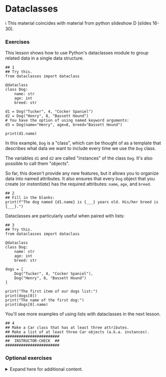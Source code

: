 # Dataclasses

ℹ️ This material coincides with material from python slideshow D (slides 16-30).

### Exercises
This lesson shows how to use Python's dataclasses module to group related data in a single data structure.

```python3
## 1
## Try this.
from dataclasses import dataclass

@dataclass
class Dog:
    name: str
    age: int
    breed: str
   
d1 = Dog("Tucker", 4, "Cocker Spaniel")
d2 = Dog("Henry", 8, "Bassett Hound")
# You have the option of using named keyword arguments:
d3 = Dog(name="Henry", age=8, breed="Bassett Hound")

print(d1.name)
```

In this example, `Dog` is a "class", which can be thought of as a template that describes what data we want to include every time we use the `Dog` class.

The variables `d1` and `d2` are called "instances" of the class `Dog`. It's also possible to call them "objects".

So far, this doesn't provide any new features, but it allows you to organize data into named attributes. It also ensures that every `Dog` object that you create (or _instantiate_) has the required attributes: `name`, `age`, and `breed`.

```python3
## 2
## Fill in the blanks:
print(f"The dog named {d1.name} is {___} years old. His/her breed is {___}.")
```

Dataclasses are particularly useful when paired with lists: 

```python3
## 3
## Try this.
from dataclasses import dataclass

@dataclass
class Dog:
    name: str
    age: int
    breed: str

dogs = [
    Dog("Tucker", 4, "Cocker Spaniel"),
    Dog("Henry", 8, "Bassett Hound")
]

print("The first item of our dogs list:")
print(dogs[0])
print("The name of the first dog:")
print(dogs[0].name)
```

You'll see more examples of using lists with dataclasses in the next lesson.

```python3
## 4
## Make a Car class that has at least three attributes.
## Make a list of at least three Car objects (a.k.a. instances).
########################
##  INSTRUCTOR-CHECK  ##
########################
```

### Optional exercises

<details><summary>Expand here for additional content.</summary>

#### Using lists of objects

Often, you may work with related sets of data. For example, imagine a list of instructors that includes their names, ages, and years of experience. One way to express this data is a list of objects. In the example below, you'll see that we create a dataclass called `Instructor`, and we create a list of five `Instructor` objects. Each object is an "instance" of the class `Instructor`.

```python3
## 5
from dataclasses import dataclass

@dataclass
class Instructor:
    name: str
    age: int
    yearsExp: int

instructors = [
    Instructor("Maria", 38, 7),
    Instructor("Walton", 47, 22),
    Instructor("Martin", 52, 18),
    Instructor("Joel", 28, 3),
    Instructor("Tate", 67, 5)
]
```

You could use this in a `for` loop like so:

```python3
print("Here is my instructor data:")
for person in instructors:
    print(f"The instructor {person.name} is {person.age} years old and has {person.yearsExp} years of experience.")
```

Let's do some math inside of the loop.

```python3
## 6
## Given the instructors list defined above,
## display how old each person was when he/she started this job.
## For example, Maria started this job 7 years ago, so you would print this:
##    The instructor Maria is 38 years old, and started working at age 31.
##
## Note: for this exercise, you cannot add any attributes to the dataclass.
## In other words, this portion must remain unchanged:
@dataclass
class Instructor:
    name: str
    age: int
    yearsExp: int
## Why? The goal is to have Python compute the
## started-working-age within the `for` loop.
## Ask an instructor if this is unclear.  


## 7 
## Copy and modify the previous example. In this version, for each instructor,
## display the following:
##     The instructor Maria has been working for 7 years, and will receive a $70 bonus this year.
## 
## The bonus must be $10 times the number of years of experience (5 years would be $50, etc).
## As in the previous exercise, the dataclass must remain unchanged.


## 8
## Copy and modify the previous example.
## Ask the user for the extra bonus per year of experience. Compute appropriately.
## Example run:
##     What is the bonus per year of experience? 20
##     The instructor Maria has been working for 7 years, 
##     and will receive a $140 bonus this year.
##     The instructor Walton has been working for 22 years,
##     and will receive a $440 bonus this year.
##     ...etc...


## 9
## Copy and modify the previous example.
## After the for loop, display
##    "The total amount of work experience for this team is ___". 
## Must compute the total inside the for loop.
## Hint: the structure will resemble this:
##   totalYearsExp = 0
##   for ??? in ???:
##       totalYearsExp += person.yearsExp
##   print(f"The total amount of work experience for this team is {totalYearsExp}")
```


# Classes using `pydantic` module

This section of the lesson shows how to use an external module to verify and enforce **types** in a class definition.

Prerequisite: 
```sh
## Run this in the terminal:
pip install pydantic
```

```python3
## 10
## Try this.
from pydantic import BaseModel

class Dog(BaseModel):
    name: str
    age: int
    breed: str
   
d1 = Dog(name="Tucker", age=4, breed="Cocker Spaniel")
d2 = Dog(name="Henry", age=8, breed="Bassett Hound")

print(d1.name)
```

The line `class Dog(BaseModel)` means that `Dog` will **inherit** the behavior of `BaseModel`.  
`BaseModel` differs from the `@dataclass` decorator in a few ways:

- It forces us to use keyword arguments when **instantiating** the class.
- It enforces correct types.

```python3
## 11
## Copy and modify the previous exercise to confirm that the `types` are being enforced.
## Change one of the three defined parameters either `str` to `int` or `int` to `str` and run it.
```
This should have given you a useful error something like this:

```sh
Input should be a valid integer, unable to parse string as an integer [type=int_parsing, input_value='Tucker', input_type=str]
```
or this:

```sh
Input should be a valid string [type=string_type, input_value=4, input_type=int]
```

One useful feature of pydantic...

```python3
## 12
## Try this. Do you expect this to run?
d4 = Dog(name="Fred", age="5", breed="Greyhound")

print(d4.age)
print(d4.age + 1)
```

Notice that our string "5" is converted to an integer without ever writing `int()`.  
This is Pydantic's [default behavior](https://docs.pydantic.dev/latest/concepts/models/#data-conversion) — when the data can be converted to the type specified in the class definition, it will be converted silently.

```python3
## 13
## Using pydantic's `BaseModel`, make any class that has at
## least three attributes with various types.
## Make a list of at least three objects.
```

For more information, see the [pydantic docs](https://docs.pydantic.dev/latest/).

</details>
